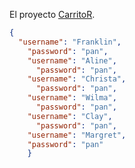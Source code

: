 El proyecto [CarritoR](https://build-nmdhaxepst.now.sh).

```json
{  
  "username": "Franklin",
    "password": "pan",
    "username": "Aline",
      "password": "pan",
    "username": "Christa",
      "password": "pan",
    "username": "Wilma",
      "password": "pan",
    "username": "Clay",
      "password": "pan",
    "username": "Margret",
    "password": "pan"
    }
```

```
